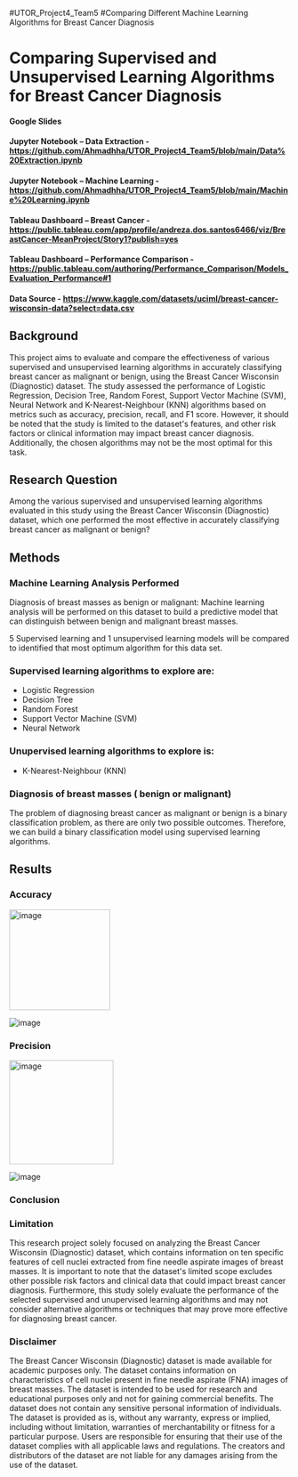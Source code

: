 #UTOR_Project4_Team5
#Comparing Different Machine Learning Algorithms for Breast Cancer Diagnosis


# Comparing Supervised and Unsupervised Learning Algorithms for Breast Cancer Diagnosis

#### Google Slides
#### Jupyter Notebook – Data Extraction - https://github.com/Ahmadhha/UTOR_Project4_Team5/blob/main/Data%20Extraction.ipynb
#### Jupyter Notebook – Machine Learning - https://github.com/Ahmadhha/UTOR_Project4_Team5/blob/main/Machine%20Learning.ipynb
#### Tableau Dashboard – Breast Cancer - https://public.tableau.com/app/profile/andreza.dos.santos6466/viz/BreastCancer-MeanProject/Story1?publish=yes
#### Tableau Dashboard – Performance Comparison - https://public.tableau.com/authoring/Performance_Comparison/Models_Evaluation_Performance#1
#### Data Source - https://www.kaggle.com/datasets/uciml/breast-cancer-wisconsin-data?select=data.csv

## Background
This project aims to evaluate and compare the effectiveness of various supervised and unsupervised learning algorithms in accurately classifying breast cancer as malignant or benign, using the Breast Cancer Wisconsin (Diagnostic) dataset. The study assessed the performance of Logistic Regression, Decision Tree, Random Forest, Support Vector Machine (SVM), Neural Network and K-Nearest-Neighbour (KNN) algorithms based on metrics such as accuracy, precision, recall, and F1 score. However, it should be noted that the study is limited to the dataset's features, and other risk factors or clinical information may impact breast cancer diagnosis. Additionally, the chosen algorithms may not be the most optimal for this task.

## Research Question
Among the various supervised and unsupervised learning algorithms evaluated in this study using the Breast Cancer Wisconsin (Diagnostic) dataset, which one performed the most effective in accurately classifying breast cancer as malignant or benign?

## Methods

### Machine Learning Analysis Performed
Diagnosis of breast masses as benign or malignant: Machine learning analysis will be performed on this dataset to build a predictive model that can distinguish between benign and malignant breast masses.

5 Supervised learning and 1 unsupervised learning models will be compared to identified that most optimum algorithm for this data set.

### Supervised learning algorithms to explore are:
  - Logistic Regression
  - Decision Tree
  - Random Forest
  - Support Vector Machine (SVM)
  - Neural Network

### Unupervised learning algorithms to explore is:
  - K-Nearest-Neighbour (KNN)

### Diagnosis of breast masses ( benign or malignant)
The problem of diagnosing breast cancer as malignant or benign is a binary classification problem, as there are only two possible outcomes. Therefore, we can build a binary classification model using supervised learning algorithms.


## Results

### Accuracy

<img width="181" alt="image" src="https://user-images.githubusercontent.com/115505106/231871921-1ce96e2d-adf0-4146-bae0-3f6cb2472b62.png">


![image](https://user-images.githubusercontent.com/115505106/231871653-2d148649-b063-45b1-8193-b68bc0d1d18e.png)


### Precision

<img width="187" alt="image" src="https://user-images.githubusercontent.com/115505106/231871601-81f92ca8-1ebb-42bc-9cc6-4c9e4c2bd670.png">

![image](https://user-images.githubusercontent.com/115505106/231871681-75231e3f-91fc-40f3-a9e0-4a2bd635a810.png)

### Conclusion

### Limitation
This research project solely focused on analyzing the Breast Cancer Wisconsin (Diagnostic) dataset, which contains information on ten specific features of cell nuclei extracted from fine needle aspirate images of breast masses. It is important to note that the dataset's limited scope excludes other possible risk factors and clinical data that could impact breast cancer diagnosis. Furthermore, this study solely evaluate the performance of the selected supervised and unupervised learning algorithms and may not consider alternative algorithms or techniques that may prove more effective for diagnosing breast cancer.

### Disclaimer
The Breast Cancer Wisconsin (Diagnostic) dataset is made available for academic purposes only. The dataset contains information on characteristics of cell nuclei present in fine needle aspirate (FNA) images of breast masses. The dataset is intended to be used for research and educational purposes only and not for gaining commercial benefits. The dataset does not contain any sensitive personal information of individuals. The dataset is provided as is, without any warranty, express or implied, including without limitation, warranties of merchantability or fitness for a particular purpose. Users are responsible for ensuring that their use of the dataset complies with all applicable laws and regulations. The creators and distributors of the dataset are not liable for any damages arising from the use of the dataset.
